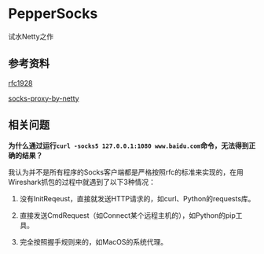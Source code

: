 # PepperSocks

试水Netty之作

## 参考资料

[rfc1928](http://www.ietf.org/rfc/rfc1928.txt)

[socks-proxy-by-netty](https://github.com/code4craft/netty-learning/blob/master/posts/socks-proxy-by-netty.md)

## 相关问题

**为什么通过运行``curl -socks5 127.0.0.1:1080 www.baidu.com``命令，无法得到正确的结果？**

我认为并不是所有程序的Socks客户端都是严格按照rfc的标准来实现的，在用Wireshark抓包的过程中就遇到了以下3种情况：

1. 没有InitReqeust，直接就发送HTTP请求的，如curl、Python的requests库。

2. 直接发送CmdRequest（如Connect某个远程主机的），如Python的pip工具。

3. 完全按照握手规则来的，如MacOS的系统代理。